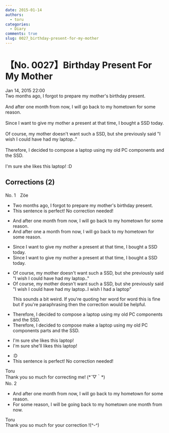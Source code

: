 ```yaml
---
date: 2015-01-14
authors:
  - toru
categories:
  - Diary
comments: true
slug: 0027_birthday-present-for-my-mother
---
```


# 【No. 0027】Birthday Present For My Mother
<div class="date">Jan 14, 2015 22:00</div>
<div id="post"><div id="body_show_ori">
Two months ago, I forgot to prepare my mother's birthday present.<br/><br/>And after one month from now, I will go back to my hometown for some reason.<br/><br/>Since I want to give my mother a present at that time, I bought a SSD today.<br/><br/>Of course, my mother doesn't want such a SSD, but she previously said "I wish I could have had my laptop.."<br/><br/>Therefore, I decided to compose a laptop using my old PC components and the SSD.<br/><br/>I'm sure she likes this laptop! :D
</div></div>

<!-- more -->


## Corrections (2)
<div id="block"><div class="first_name"> No. 1　<span class="just_name">Zöe</span></div><div id="block2">
<ul class="correction_field">
<li class="incorrect">Two months ago, I forgot to prepare my mother's birthday present.</li>
<li class="corrected perfect">This sentence is perfect! No correction needed!</li>
</ul>
<ul class="correction_field">
<li class="incorrect">And after one month from now, I will go back to my hometown for some reason.</li>
<li class="corrected correct">
And <span class="sline">after one</span> <span class="f_red">a</span> month from now, I will go back to my hometown for some reason.
</li>
</ul>
<ul class="correction_field">
<li class="incorrect">Since I want to give my mother a present at that time, I bought a SSD today.</li>
<li class="corrected correct">
Since I want to give my mother a present <span class="sline">at that time</span>, I bought a SSD today.
</li>
</ul>
<ul class="correction_field">
<li class="incorrect">Of course, my mother doesn't want such a SSD, but she previously said "I wish I could have had my laptop.."</li>
<li class="corrected correct">
Of course, my mother doesn't want such a SSD, but she previously said "<span class="f_gray">I wish I could have had my laptop..</span><span class="f_blue">I wish I had a laptop</span>" 
<p class="correction_comment">This sounds a bit weird. If you're quoting her word for word this is fine but if you're paraphrasing then the correction would be helpful.</p>
</li>
</ul>
<ul class="correction_field">
<li class="incorrect">Therefore, I decided to compose a laptop using my old PC components and the SSD.</li>
<li class="corrected correct">
Therefore, I decided to <span class="sline">compose</span><span class="f_blue"> make</span> a laptop using my old PC <span class="sline">components</span><span class="f_blue"> parts</span> and the SSD.
</li>
</ul>
<ul class="correction_field">
<li class="incorrect">I'm sure she likes this laptop!</li>
<li class="corrected correct">
I'm sure she<span class="f_red">'ll</span> like<span class="sline">s</span> this laptop!
</li>
</ul>
<ul class="correction_field">
<li class="incorrect">:D</li>
<li class="corrected perfect">This sentence is perfect! No correction needed!</li>
</ul>
</div><div class="name"><span class="just_name">Toru</span><br>
Thank you so much for correcting me! (*´▽｀*)
</div>
</div>
<div id="block"><div class="first_name"> No. 2　<span class="just_name"></span></div><div id="block2">
<ul class="correction_field">
<li class="incorrect">And after one month from now, I will go back to my hometown for some reason.</li>
<li class="corrected correct">
For some reason, I will be going back to my hometown one month from now.
</li>
</ul>
</div><div class="name"><span class="just_name">Toru</span><br>
Thank you so much for your correction !(^-^)
</div>
</div>

